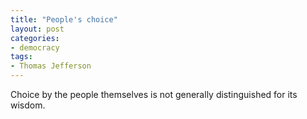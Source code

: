 ```yaml
---
title: "People's choice"
layout: post
categories:
- democracy
tags:
- Thomas Jefferson
---
```


Choice by the people themselves is not generally distinguished for its wisdom.